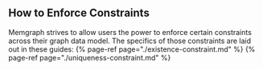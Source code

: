 ## How to Enforce Constraints

Memgraph strives to allow users the power to enforce certain constraints across their graph data model. The specifics of those constraints are laid out in these guides:
{% page-ref page="./existence-constraint.md" %}
{% page-ref page="./uniqueness-constraint.md" %}
